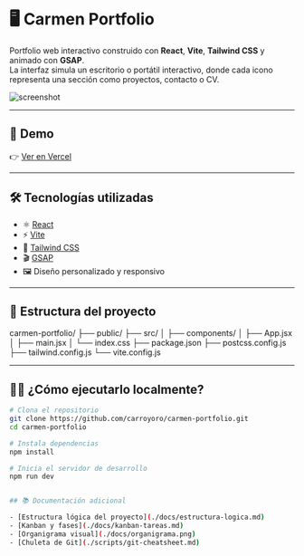 # 🖥️ Carmen Portfolio

Portfolio web interactivo construido con **React**, **Vite**, **Tailwind CSS** y animado con **GSAP**.  
La interfaz simula un escritorio o portátil interactivo, donde cada icono representa una sección como proyectos, contacto o CV.

![screenshot](./public/screenshot.png) <!-- Puedes cambiar esta ruta o subir una captura real -->

---

## 🚀 Demo

👉 [Ver en Vercel](https://tudominio.vercel.app) <!-- Reemplaza con tu URL real -->

---

## 🛠 Tecnologías utilizadas

- ⚛️ [React](https://reactjs.org/)
- ⚡ [Vite](https://vitejs.dev/)
- 🎨 [Tailwind CSS](https://tailwindcss.com/)
- 🎬 [GSAP](https://greensock.com/gsap/)
- 🖼️ Diseño personalizado y responsivo

---

## 📁 Estructura del proyecto

carmen-portfolio/
├── public/
├── src/
│ ├── components/
│ ├── App.jsx
│ ├── main.jsx
│ └── index.css
├── package.json
├── postcss.config.js
├── tailwind.config.js
└── vite.config.js


---

## 🧑‍💻 ¿Cómo ejecutarlo localmente?

```bash
# Clona el repositorio
git clone https://github.com/carroyoro/carmen-portfolio.git
cd carmen-portfolio

# Instala dependencias
npm install

# Inicia el servidor de desarrollo
npm run dev


## 📚 Documentación adicional

- [Estructura lógica del proyecto](./docs/estructura-logica.md)
- [Kanban y fases](./docs/kanban-tareas.md)
- [Organigrama visual](./docs/organigrama.png)
- [Chuleta de Git](./scripts/git-cheatsheet.md)